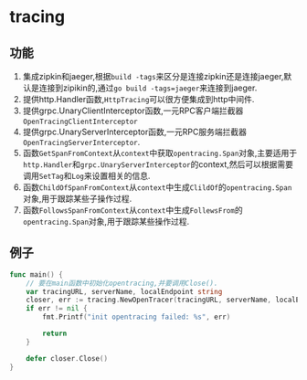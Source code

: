 # tracing

## 功能
1. 集成zipkin和jaeger,根据`build -tags`来区分是连接zipkin还是连接jaeger,默认是连接到zipikin的,通过`go build -tags=jaeger`来连接到jaeger.
2. 提供http.Handler函数,`HttpTracing`可以很方便集成到http中间件.
3. 提供grpc.UnaryClientInterceptor函数,一元RPC客户端拦截器`OpenTracingClientInterceptor`
4. 提供grpc.UnaryServerInterceptor函数,一元RPC服务端拦截器`OpenTracingServerInterceptor`.
5. 函数`GetSpanFromContext`从`context`中获取`opentracing.Span`对象,主要适用于`http.Handler`和`grpc.UnaryServerInterceptor`的context,然后可以根据需要调用`SetTag`和`Log`来设置相关的信息.
6. 函数`ChildOfSpanFromContext`从`context`中生成`ClildOf`的`opentracing.Span`对象,用于跟踪某些子操作过程.
7. 函数`FollowsSpanFromContext`从`context`中生成`FollewsFrom`的`opentracing.Span`对象,用于跟踪某些操作过程.

## 例子
``` go
func main() {
    // 要在main函数中初始化opentracing,并要调用Close().
    var tracingURL, serverName, localEndpoint string
	closer, err := tracing.NewOpenTracer(tracingURL, serverName, localEndpoint)
	if err != nil {
		fmt.Printf("init opentracing failed: %s", err)

		return
	}

    defer closer.Close()
}
```